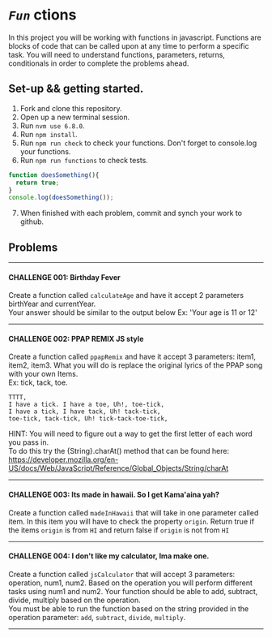 # ***`Fun`*** ctions
In this project you will be working with functions in javascript.
Functions are blocks of code that can be called upon at any time to perform a specific task. You will need to understand functions, parameters, returns, conditionals in order to complete the problems ahead.

## Set-up && getting started.
1. Fork and clone this repository.
2. Open up a new terminal session.
3. Run `nvm use 6.8.0`.
4. Run `npm install`.
5. Run `npm run check` to check your functions. Don't forget to console.log your functions.
6. Run `npm run functions` to check tests.
```javascript
function doesSomething(){
  return true;
}
console.log(doesSomething());
```
7. When finished with each problem, commit and synch your work to github.

## Problems
------------------------------------------------------------
#### CHALLENGE 001: Birthday Fever
Create a function called `calculateAge` and have it accept 2 parameters birthYear and currentYear.   
Your answer should be similar to the output below
Ex: 'Your age is 11 or 12'   


------------------------------------------------------------
#### CHALLENGE 002: PPAP REMIX JS style
Create a function called `ppapRemix` and have it accept 3 parameters: item1, item2, item3. What you will do is replace the original lyrics of the PPAP song with your own Items.   
Ex: tick, tack, toe.    
```
TTTT,   
I have a tick. I have a toe, Uh!, toe-tick,   
I have a tick, I have tack, Uh! tack-tick,    
toe-tick, tack-tick, Uh! tick-tack-toe-tick,  
```  
HINT: You will need to figure out a way to get the first letter of each word you pass in.   
To do this try the {String}.charAt() method that can be found here: https://developer.mozilla.org/en-US/docs/Web/JavaScript/Reference/Global_Objects/String/charAt

------------------------------------------------------------
#### CHALLENGE 003: Its made in hawaii. So I get Kama'aina yah?
Create a function called `madeInHawaii` that will take in one parameter called item. In this item you will have to check the property `origin`. Return true if the items `origin` is from `HI` and return false if `origin` is not from `HI`   

------------------------------------------------------------
#### CHALLENGE 004: I don't like my calculator, Ima make one.
Create a function called `jsCalculator` that will accept 3 parameters:    
operation, num1, num2. Based on the operation you will perform
different tasks using num1 and num2. Your function should be able to add, subtract, divide, multiply based on the operation.   
You must be able to run the function based on the string provided in the operation parameter: `add`, `subtract`, `divide`, `multiply`.   

------------------------------------------------------------
